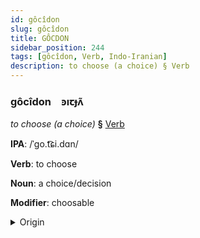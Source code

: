 ```yaml
---
id: gôcîdon
slug: gôcîdon
title: GÔCDON
sidebar_position: 244
tags: [gôcîdon, Verb, Indo-Iranian]
description: to choose (a choice) § Verb
---
```


### gôcîdon&emsp;<span kind="abugida">ꜿıꞇɟʌ̃</span>

*to choose (a choice)* **§** [Verb](../../tags/Verb)

**IPA**: /ˈgo.t͡ɕi.dɑn/

**Verb**: to choose

**Noun**: a choice/decision

**Modifier**: choosable

<details>
    <summary>Origin</summary>
    Persian گزیدن gozidan [ɡ̥o.ziː.d̪ǽn]<br/>
    <em>Indo-Iranian Language Family</em>
</details>